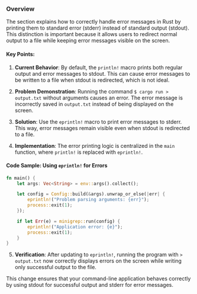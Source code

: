 ### Overview

The section explains how to correctly handle error messages in Rust by printing them to standard error (stderr) instead of standard output (stdout). This distinction is important because it allows users to redirect normal output to a file while keeping error messages visible on the screen.

#### Key Points:
1. **Current Behavior**: By default, the `println!` macro prints both regular output and error messages to stdout. This can cause error messages to be written to a file when stdout is redirected, which is not ideal.

2. **Problem Demonstration**: Running the command `$ cargo run > output.txt` without arguments causes an error. The error message is incorrectly saved in `output.txt` instead of being displayed on the screen.

3. **Solution**: Use the `eprintln!` macro to print error messages to stderr. This way, error messages remain visible even when stdout is redirected to a file.

4. **Implementation**: The error printing logic is centralized in the `main` function, where `println!` is replaced with `eprintln!`.

#### Code Sample: Using `eprintln!` for Errors
```rust
fn main() {
    let args: Vec<String> = env::args().collect();

    let config = Config::build(&args).unwrap_or_else(|err| {
        eprintln!("Problem parsing arguments: {err}");
        process::exit(1);
    });

    if let Err(e) = minigrep::run(config) {
        eprintln!("Application error: {e}");
        process::exit(1);
    }
}
```

5. **Verification**: After updating to `eprintln!`, running the program with `> output.txt` now correctly displays errors on the screen while writing only successful output to the file.

This change ensures that your command-line application behaves correctly by using stdout for successful output and stderr for error messages.